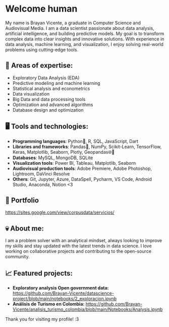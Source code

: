 # Welcome human
My name is Brayan Vicente, a graduate in Computer Science and Audiovisual Media. I am a data scientist passionate about data analysis, artificial intelligence, and building predictive models. My goal is to transform complex data into clear insights and innovative solutions. With experience in data analysis, machine learning, and visualization, I enjoy solving real-world problems using cutting-edge tools.

## 🚀 Areas of expertise:
- Exploratory Data Analysis (EDA)
- Predictive modeling and machine learning
- Statistical analysis and econometrics
- Data visualization
- Big Data and data processing tools
- Optimization and advanced algorithms
- Database design and optimization

## 🖥️ Tools and technologies:
- **Programming languages**: Python🐍, R, SQL, JavaScript, Dart
- **Libraries and frameworks**: Pandas🐼, NumPy, Scikit-Learn, TensorFlow, Keras, Matplotlib, Seaborn, Plotly, Geopandas🌐🐼
- **Databases**: MySQL, MongoDB, SQLite
- **Visualization tools**: Power BI, Tableau, Matplotlib, Seaborn
- **Audiovisual production tools**: Adobe Premiere, Adobe Photoshop, Lightroom, DaVinci Resolve
- **Others**: Git, Jupyter, Azure, DataSpell, Pycharm, VS Code, Android Studio, Anaconda, Notion <3

## 🔳 Portfolio
https://sites.google.com/view/corpusdata/servicios/

## 💀 About me:
I am a problem solver with an analytical mindset, always looking to improve my skills and stay updated with the latest trends in data science. I love working on collaborative projects and contributing to the open-source community.

## 📈 Featured projects:
- **Exploratory analysis Open government data:** https://github.com/Brayan-Vicente/datascience-project/blob/main/notebooks/2_exploracion.ipynb
- **Análisis de Turismo en Colombia:** https://github.com/Brayan-Vicente/analisis_turismo_colombia/blob/main/Notebooks/Analysis.ipynb

Thank you for visiting my profile! :3
